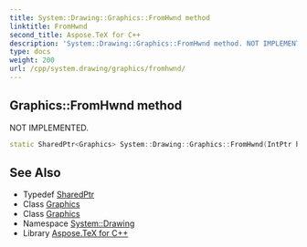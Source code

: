```yaml
---
title: System::Drawing::Graphics::FromHwnd method
linktitle: FromHwnd
second_title: Aspose.TeX for C++
description: 'System::Drawing::Graphics::FromHwnd method. NOT IMPLEMENTED in C++.'
type: docs
weight: 200
url: /cpp/system.drawing/graphics/fromhwnd/
---
```

## Graphics::FromHwnd method


NOT IMPLEMENTED.

```cpp
static SharedPtr<Graphics> System::Drawing::Graphics::FromHwnd(IntPtr hwnd)
```


## See Also

* Typedef [SharedPtr](../../../system/sharedptr/)
* Class [Graphics](../)
* Class [Graphics](../)
* Namespace [System::Drawing](../../)
* Library [Aspose.TeX for C++](../../../)
